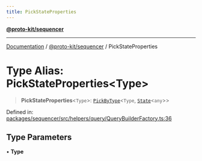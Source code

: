 ```yaml
---
title: PickStateProperties
---
```


[**@proto-kit/sequencer**](../README.md)

***

[Documentation](../../../README.md) / [@proto-kit/sequencer](../README.md) / PickStateProperties

# Type Alias: PickStateProperties\<Type\>

> **PickStateProperties**\<`Type`\>: [`PickByType`](PickByType.md)\<`Type`, [`State`](../../protocol/classes/State.md)\<`any`\>\>

Defined in: [packages/sequencer/src/helpers/query/QueryBuilderFactory.ts:36](https://github.com/proto-kit/framework/blob/b953c754e500c62f01fbbd6d09adfb2f5577269d/packages/sequencer/src/helpers/query/QueryBuilderFactory.ts#L36)

## Type Parameters

• **Type**
